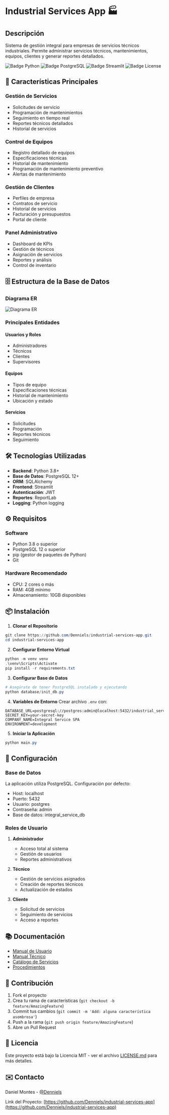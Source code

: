 # Industrial Services App 🏭

## Descripción
Sistema de gestión integral para empresas de servicios técnicos industriales. Permite administrar servicios técnicos, mantenimientos, equipos, clientes y generar reportes detallados.

![Badge Python](https://img.shields.io/badge/Python-3.8+-blue)
![Badge PostgreSQL](https://img.shields.io/badge/PostgreSQL-12+-blue)
![Badge Streamlit](https://img.shields.io/badge/Streamlit-Latest-red)
![Badge License](https://img.shields.io/badge/License-MIT-green)

## 🔑 Características Principales

### Gestión de Servicios
- Solicitudes de servicio
- Programación de mantenimientos
- Seguimiento en tiempo real
- Reportes técnicos detallados
- Historial de servicios

### Control de Equipos
- Registro detallado de equipos
- Especificaciones técnicas
- Historial de mantenimiento
- Programación de mantenimiento preventivo
- Alertas de mantenimiento

### Gestión de Clientes
- Perfiles de empresa
- Contratos de servicio
- Historial de servicios
- Facturación y presupuestos
- Portal de cliente

### Panel Administrativo
- Dashboard de KPIs
- Gestión de técnicos
- Asignación de servicios
- Reportes y análisis
- Control de inventario

## 🗄️ Estructura de la Base de Datos

### Diagrama ER
![Diagrama ER](docs/images/er_diagram.png)

### Principales Entidades

#### Usuarios y Roles
- Administradores
- Técnicos
- Clientes
- Supervisores

#### Equipos
- Tipos de equipo
- Especificaciones técnicas
- Historial de mantenimiento
- Ubicación y estado

#### Servicios
- Solicitudes
- Programación
- Reportes técnicos
- Seguimiento

## 🛠️ Tecnologías Utilizadas

- **Backend**: Python 3.8+
- **Base de Datos**: PostgreSQL 12+
- **ORM**: SQLAlchemy
- **Frontend**: Streamlit
- **Autenticación**: JWT
- **Reportes**: ReportLab
- **Logging**: Python logging

## ⚙️ Requisitos

### Software
- Python 3.8 o superior
- PostgreSQL 12 o superior
- pip (gestor de paquetes de Python)
- Git

### Hardware Recomendado
- CPU: 2 cores o más
- RAM: 4GB mínimo
- Almacenamiento: 10GB disponibles

## 📦 Instalación

1. **Clonar el Repositorio**
```powershell
git clone https://github.com/Denniels/industrial-services-app.git
cd industrial-services-app
```

2. **Configurar Entorno Virtual**
```powershell
python -m venv venv
.\venv\Scripts\Activate
pip install -r requirements.txt
```

3. **Configurar Base de Datos**
```powershell
# Asegúrate de tener PostgreSQL instalado y ejecutando
python database/init_db.py
```

4. **Variables de Entorno**
Crear archivo `.env` con:
```env
DATABASE_URL=postgresql://postgres:admin@localhost:5432/industrial_service_db
SECRET_KEY=your-secret-key
COMPANY_NAME=Integral Service SPA
ENVIRONMENT=development
```

5. **Iniciar la Aplicación**
```powershell
python main.py
```

## 🔧 Configuración

### Base de Datos
La aplicación utiliza PostgreSQL. Configuración por defecto:
- Host: localhost
- Puerto: 5432
- Usuario: postgres
- Contraseña: admin
- Base de datos: integral_service_db

### Roles de Usuario
1. **Administrador**
   - Acceso total al sistema
   - Gestión de usuarios
   - Reportes administrativos

2. **Técnico**
   - Gestión de servicios asignados
   - Creación de reportes técnicos
   - Actualización de estados

3. **Cliente**
   - Solicitud de servicios
   - Seguimiento de servicios
   - Acceso a reportes

## 📚 Documentación

- [Manual de Usuario](docs/manual_usuario.md)
- [Manual Técnico](docs/manual_tecnico.md)
- [Catálogo de Servicios](docs/catalogo_servicios.md)
- [Procedimientos](docs/procedimientos.md)

## 🤝 Contribución

1. Fork el proyecto
2. Crea tu rama de características (`git checkout -b feature/AmazingFeature`)
3. Commit tus cambios (`git commit -m 'Add: alguna característica asombrosa'`)
4. Push a la rama (`git push origin feature/AmazingFeature`)
5. Abre un Pull Request

## 📄 Licencia

Este proyecto está bajo la Licencia MIT - ver el archivo [LICENSE.md](LICENSE.md) para más detalles.

## ✉️ Contacto

Daniel Montes - [@Denniels](https://github.com/Denniels)

Link del Proyecto: [https://github.com/Denniels/industrial-services-app](https://github.com/Denniels/industrial-services-app)
